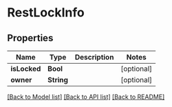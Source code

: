 # RestLockInfo

## Properties
Name | Type | Description | Notes
------------ | ------------- | ------------- | -------------
**isLocked** | **Bool** |  | [optional] 
**owner** | **String** |  | [optional] 

[[Back to Model list]](../README.md#documentation-for-models) [[Back to API list]](../README.md#documentation-for-api-endpoints) [[Back to README]](../README.md)


